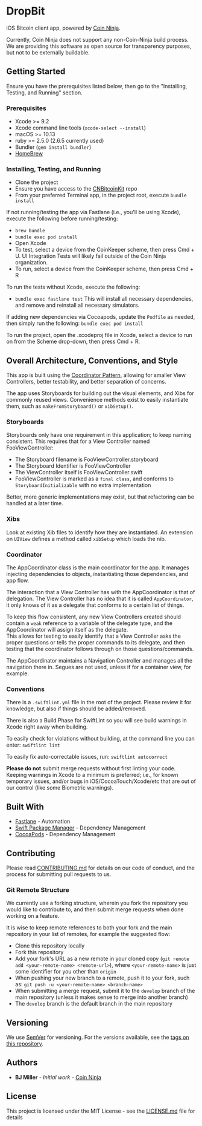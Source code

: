 # DropBit

iOS Bitcoin client app, powered by [Coin Ninja](https://coinninja.com).  

Currently, Coin Ninja does not support any non-Coin-Ninja build process. We are providing this software as open source for transparency purposes, but not to be externally buildable.  

## Getting Started
Ensure you have the prerequisites listed below, then go to the "Installing, Testing, and Running" section.

### Prerequisites

* Xcode >= 9.2
* Xcode command line tools (`xcode-select --install`)
* macOS >= 10.13
* ruby >= 2.5.0 (2.6.5 currently used)
* Bundler (`gem install bundler`)
* [HomeBrew](https://brew.sh)

### Installing, Testing, and Running
* Clone the project
* Ensure you have access to the [CNBitcoinKit](https://github.com/coinninjadev/CNBitcoinKit) repo
* From your preferred Terminal app, in the project root, execute `bundle install`

If not running/testing the app via Fastlane (i.e., you'll be using Xcode), execute the following before running/testing:
* `brew bundle`
* `bundle exec pod install`
* Open Xcode
* To test, select a device from the CoinKeeper scheme, then press Cmd + U. UI Integration Tests will likely fail outside of the Coin Ninja organization.
* To run, select a device from the CoinKeeper scheme, then press Cmd + R

To run the tests without Xcode, execute the following:
* `bundle exec fastlane test`
This will install all necessary dependencies, and remove and reinstall all necessary simulators.

If adding new dependencies via Cocoapods, update the `Podfile` as needed, then simply run the following:
`bundle exec pod install`

To run the project, open the .xcodeproj file in Xcode, select a device to run on from the Scheme drop-down, then press Cmd + R.

## Overall Architecture, Conventions, and Style
This app is built using the [Coordinator Pattern](http://khanlou.com/2015/10/coordinators-redux/), allowing for smaller View Controllers, better testability, and better separation of concerns.  

The app uses Storyboards for building out the visual elements, and Xibs for commonly reused views. Convenience methods exist to easily instantiate them, such as `makeFromStoryboard()` or `xibSetup()`.  

### Storyboards
Storyboards only have one requirement in this application; to keep naming consistent. This requires that for a View Controller named FooViewController:

* The Storyboard filename is FooViewController.storyboard
* The Storyboard Identifier is FooViewController
* The ViewController itself is FooViewController.swift
* FooViewController is marked as a `final class`, and conforms to `StoryboardInitializable` with no extra implementation

Better, more generic implementations may exist, but that refactoring can be handled at a later time.

### Xibs
Look at existing Xib files to identify how they are instantiated. An extension on `UIView` defines a method called `xibSetup` which loads the nib.

### Coordinator
The AppCoordinator class is the main coordinator for the app. It manages injecting dependencies to objects, instantiating those dependencies, and app flow.  

The interaction that a View Controller has with the AppCoordinator is that of delegation. The View Controller has no idea that it is called `AppCoordinator`, it only knows of it as a delegate that conforms to a certain list of things.  

To keep this flow consistent, any new View Controllers created should contain a `weak` reference to a variable of the delegate type, and the AppCoordinator will assign itself as the delegate.  
This allows for testing to easily identify that a View Controller asks the proper questions or tells the proper commands to its delegate, and then testing that the coordinator follows through on those questions/commands.  

The AppCoordinator maintains a Navigation Controller and manages all the navigation there in. Segues are not used, unless if for a container view, for example.  

### Conventions
There is a `.swiftlint.yml` file in the root of the project. Please review it for knowledge, but also if things should be added/removed.  

There is also a Build Phase for SwiftLint so you will see build warnings in Xcode right away when building.  

To easily check for violations without building, at the command line you can enter:
`swiftlint lint`

To easily fix auto-correctable issues, run:
`swiftlint autocorrect`

**Please do not** submit merge requests without first linting your code. Keeping warnings in Xcode to a minimum is preferred; i.e., for known temporary issues, and/or bugs in iOS/CocoaTouch/Xcode/etc that are out of our control (like some Biometric warnings).  

## Built With

* [Fastlane](http://fastlane.tools/) - Automation
* [Swift Package Manager](https://swift.org/package-manager/) - Dependency Management
* [CocoaPods](https://cocoapods.org) - Dependency Management

## Contributing

Please read [CONTRIBUTING.md](https://gist.github.com/PurpleBooth/b24679402957c63ec426) for details on our code of conduct, and the process for submitting pull requests to us.

### Git Remote Structure
We currently use a forking structure, wherein you fork the repository you would like to contribute to, and then submit merge requests when done working on a feature.

It is wise to keep remote references to both your fork and the main repository in your list of remotes, for example the suggested flow:

* Clone this repository locally
* Fork this repository
* Add your fork's URL as a new remote in your cloned copy (`git remote add <your-remote-name> <remote-url>`), where `<your-remote-name>` is just some identifier for you other than `origin`
* When pushing your new branch to a remote, push it to your fork, such as: `git push -u <your-remote-name> <branch-name>`
* When submitting a merge request, submit it to the `develop` branch of the main repository (unless it makes sense to merge into another branch)
* The `develop` branch is the default branch in the main repository

## Versioning

We use [SemVer](http://semver.org/) for versioning. For the versions available, see the [tags on this repository](https://github.com/your/project/tags). 

## Authors

* **BJ Miller** - *Initial work* - [Coin Ninja](https://coinninja.com)

## License

This project is licensed under the MIT License - see the [LICENSE.md](LICENSE.md) file for details


